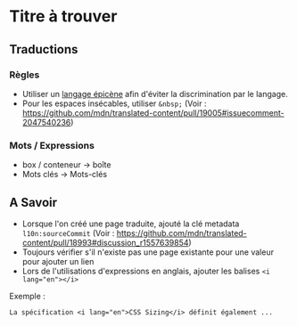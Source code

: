 # Titre à trouver

## Traductions

### Règles

- Utiliser un [langage épicène](https://fr.wikipedia.org/wiki/Langage_%C3%A9pic%C3%A8ne) afin d'éviter la discrimination par le langage.
- Pour les espaces insécables, utiliser `&nbsp;` (Voir : https://github.com/mdn/translated-content/pull/19005#issuecomment-2047540236)

### Mots / Expressions

- box / conteneur → boîte
- Mots clés → Mots-clés

## A Savoir

- Lorsque l'on créé une page traduite, ajouté la clé metadata `l10n:sourceCommit` (Voir : https://github.com/mdn/translated-content/pull/18993#discussion_r1557639854)
- Toujours vérifier s'il n'existe pas une page existante pour une valeur pour ajouter un lien
- Lors de l'utilisations d'expressions en anglais, ajouter les balises `<i lang="en"></i>`

Exemple :

    La spécification <i lang="en">CSS Sizing</i> définit également ...
